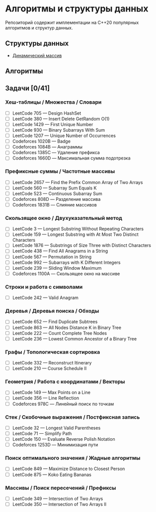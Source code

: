 # Алгоритмы и структуры данных

Репозиторий содержит имплементации на С++20 популярных алгоритмов и структур данных.

## Структуры данных

- [Динамический массив](examples/data_structures/dynamic_array.cpp)

## Алгоритмы

## Задачи \[0/41\]

### Хеш-таблицы / Множества / Словари
- [ ] LeetCode 705 — Design HashSet
- [ ] LeetCode 380 — Insert Delete GetRandom O(1)
- [ ] LeetCode 1429 — First Unique Number
- [ ] LeetCode 930 — Binary Subarrays With Sum
- [ ] LeetCode 1207 — Unique Number of Occurrences
- [ ] Codeforces 1020B — Badge
- [ ] Codeforces 1084B — Анаграммы
- [ ] Codeforces 1385C — Удаление префикса
- [ ] Codeforces 1660D — Максимальная сумма подотрезка

### Префиксные суммы / Частотные массивы
- [ ] LeetCode 2657 — Find the Prefix Common Array of Two Arrays
- [ ] LeetCode 560 — Subarray Sum Equals K
- [ ] LeetCode 523 — Continuous Subarray Sum
- [ ] Codeforces 808D — Разделение массива
- [ ] Codeforces 1831B — Слияние массивов

### Скользящее окно / Двухуказательный метод
- [ ] LeetCode 3 — Longest Substring Without Repeating Characters
- [ ] LeetCode 159 — Longest Substring with At Most Two Distinct Characters
- [ ] LeetCode 1876 — Substrings of Size Three with Distinct Characters
- [ ] LeetCode 438 — Find All Anagrams in a String
- [ ] LeetCode 567 — Permutation in String
- [ ] LeetCode 992 — Subarrays with K Different Integers
- [ ] LeetCode 239 — Sliding Window Maximum
- [ ] Codeforces 1100A — Скользящее окно на массиве

### Строки и работа с символами
- [ ] LeetCode 242 — Valid Anagram

### Деревья / Деревья поиска / Обходы
- [ ] LeetCode 652 — Find Duplicate Subtrees
- [ ] LeetCode 863 — All Nodes Distance K in Binary Tree
- [ ] LeetCode 222 — Count Complete Tree Nodes
- [ ] LeetCode 236 — Lowest Common Ancestor of a Binary Tree

### Графы / Топологическая сортировка
- [ ] LeetCode 332 — Reconstruct Itinerary
- [ ] LeetCode 210 — Course Schedule II

### Геометрия / Работа с координатами / Векторы
- [ ] LeetCode 149 — Max Points on a Line
- [ ] LeetCode 356 — Line Reflection
- [ ] Codeforces 978C — Линейный поиск по точкам

### Стек / Скобочные выражения / Постфиксная запись
- [ ] LeetCode 32 — Longest Valid Parentheses
- [ ] LeetCode 71 — Simplify Path
- [ ] LeetCode 150 — Evaluate Reverse Polish Notation
- [ ] Codeforces 1253D — Минимизация пути

### Поиск оптимального значения / Жадные алгоритмы
- [ ] LeetCode 849 — Maximize Distance to Closest Person
- [ ] LeetCode 875 — Koko Eating Bananas

### Массивы / Поиск пересечений / Префиксы
- [ ] LeetCode 349 — Intersection of Two Arrays
- [ ] LeetCode 350 — Intersection of Two Arrays II
